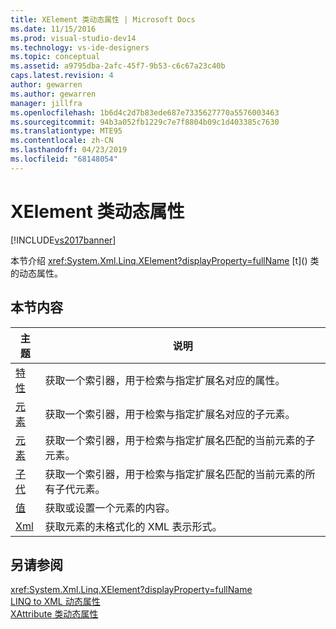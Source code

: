 ```yaml
---
title: XElement 类动态属性 | Microsoft Docs
ms.date: 11/15/2016
ms.prod: visual-studio-dev14
ms.technology: vs-ide-designers
ms.topic: conceptual
ms.assetid: a9795dba-2afc-45f7-9b53-c6c67a23c40b
caps.latest.revision: 4
author: gewarren
ms.author: gewarren
manager: jillfra
ms.openlocfilehash: 1b6d4c2d7b83ede687e7335627770a5576003463
ms.sourcegitcommit: 94b3a052fb1229c7e7f8804b09c1d403385c7630
ms.translationtype: MTE95
ms.contentlocale: zh-CN
ms.lasthandoff: 04/23/2019
ms.locfileid: "68148054"
---
```

# <a name="xelement-class-dynamic-properties"></a>XElement 类动态属性
[!INCLUDE[vs2017banner](../includes/vs2017banner.md)]

本节介绍 <xref:System.Xml.Linq.XElement?displayProperty=fullName> [t](<!-- TODO: review code entity reference <xref:assetId:///t?qualifyHint=False&amp;autoUpgrade=True>  -->) 类的动态属性。  
  
## <a name="in-this-section"></a>本节内容  
  
|主题|说明|  
|-----------|-----------------|  
|[特性](../designers/attribute-xelement-dynamic-property.md)|获取一个索引器，用于检索与指定扩展名对应的属性。|  
|[元素](../designers/element-xelement-dynamic-property.md)|获取一个索引器，用于检索与指定扩展名对应的子元素。|  
|[元素](../designers/elements-xelement-dynamic-property.md)|获取一个索引器，用于检索与指定扩展名匹配的当前元素的子元素。|  
|[子代](../designers/descendants-xelement-dynamic-property.md)|获取一个索引器，用于检索与指定扩展名匹配的当前元素的所有子代元素。|  
|[值](../designers/value-xelement-dynamic-property.md)|获取或设置一个元素的内容。|  
|[Xml](../designers/xml-xelement-dynamic-property.md)|获取元素的未格式化的 XML 表示形式。|  
  
## <a name="see-also"></a>另请参阅  
 <xref:System.Xml.Linq.XElement?displayProperty=fullName>   
 [LINQ to XML 动态属性](../designers/linq-to-xml-dynamic-properties.md)   
 [XAttribute 类动态属性](../designers/xattribute-class-dynamic-properties.md)
